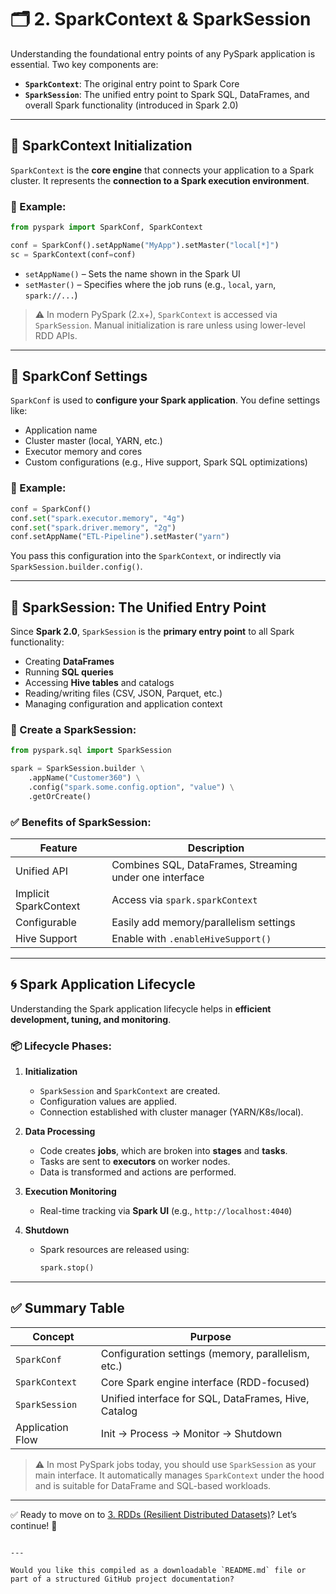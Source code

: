 # 🗂️ 2. SparkContext & SparkSession

Understanding the foundational entry points of any PySpark application is essential. Two key components are:

- **`SparkContext`**: The original entry point to Spark Core
- **`SparkSession`**: The unified entry point to Spark SQL, DataFrames, and overall Spark functionality (introduced in Spark 2.0)

---

## 🔹 SparkContext Initialization

`SparkContext` is the **core engine** that connects your application to a Spark cluster. It represents the **connection to a Spark execution environment**.

### 🔧 Example:
```python
from pyspark import SparkConf, SparkContext

conf = SparkConf().setAppName("MyApp").setMaster("local[*]")
sc = SparkContext(conf=conf)

````

* `setAppName()` – Sets the name shown in the Spark UI
* `setMaster()` – Specifies where the job runs (e.g., `local`, `yarn`, `spark://...`)

> ⚠️ In modern PySpark (2.x+), `SparkContext` is accessed via `SparkSession`. Manual initialization is rare unless using lower-level RDD APIs.

---

## 🔹 SparkConf Settings

`SparkConf` is used to **configure your Spark application**. You define settings like:

* Application name
* Cluster master (local, YARN, etc.)
* Executor memory and cores
* Custom configurations (e.g., Hive support, Spark SQL optimizations)

### 🔧 Example:

```python
conf = SparkConf()
conf.set("spark.executor.memory", "4g")
conf.set("spark.driver.memory", "2g")
conf.setAppName("ETL-Pipeline").setMaster("yarn")
```

You pass this configuration into the `SparkContext`, or indirectly via `SparkSession.builder.config()`.

---

## 🔹 SparkSession: The Unified Entry Point

Since **Spark 2.0**, `SparkSession` is the **primary entry point** to all Spark functionality:

* Creating **DataFrames**
* Running **SQL queries**
* Accessing **Hive tables** and catalogs
* Reading/writing files (CSV, JSON, Parquet, etc.)
* Managing configuration and application context

### 🔧 Create a SparkSession:

```python
from pyspark.sql import SparkSession

spark = SparkSession.builder \
    .appName("Customer360") \
    .config("spark.some.config.option", "value") \
    .getOrCreate()
```

### ✅ Benefits of SparkSession:

| Feature               | Description                                             |
| --------------------- | ------------------------------------------------------- |
| Unified API           | Combines SQL, DataFrames, Streaming under one interface |
| Implicit SparkContext | Access via `spark.sparkContext`                         |
| Configurable          | Easily add memory/parallelism settings                  |
| Hive Support          | Enable with `.enableHiveSupport()`                      |

---

## 🌀 Spark Application Lifecycle

Understanding the Spark application lifecycle helps in **efficient development, tuning, and monitoring**.

### 📦 Lifecycle Phases:

1. **Initialization**

   * `SparkSession` and `SparkContext` are created.
   * Configuration values are applied.
   * Connection established with cluster manager (YARN/K8s/local).

2. **Data Processing**

   * Code creates **jobs**, which are broken into **stages** and **tasks**.
   * Tasks are sent to **executors** on worker nodes.
   * Data is transformed and actions are performed.

3. **Execution Monitoring**

   * Real-time tracking via **Spark UI** (e.g., `http://localhost:4040`)

4. **Shutdown**

   * Spark resources are released using:

     ```python
     spark.stop()
     ```

---

## ✅ Summary Table

| Concept          | Purpose                                              |
| ---------------- | ---------------------------------------------------- |
| `SparkConf`      | Configuration settings (memory, parallelism, etc.)   |
| `SparkContext`   | Core Spark engine interface (RDD-focused)            |
| `SparkSession`   | Unified interface for SQL, DataFrames, Hive, Catalog |
| Application Flow | Init → Process → Monitor → Shutdown                  |

> ⚠️ In most PySpark jobs today, you should use `SparkSession` as your main interface. It automatically manages `SparkContext` under the hood and is suitable for DataFrame and SQL-based workloads.

---

✅ Ready to move on to [3. RDDs (Resilient Distributed Datasets)](#)? Let’s continue! 🚀

```

---

Would you like this compiled as a downloadable `README.md` file or part of a structured GitHub project documentation?
```
